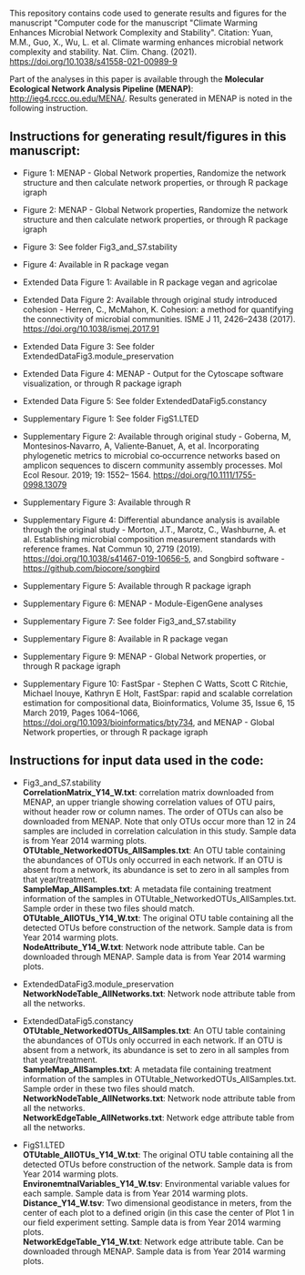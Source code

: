 This repository contains code used to generate results and figures for the manuscript "Computer code for the manuscript "Climate Warming Enhances Microbial Network Complexity and Stability".
Citation: Yuan, M.M., Guo, X., Wu, L. et al. Climate warming enhances microbial network complexity and stability. Nat. Clim. Chang. (2021). https://doi.org/10.1038/s41558-021-00989-9

Part of the analyses in this paper is available through the <b>Molecular Ecological Network Analysis Pipeline (MENAP)</b>: http://ieg4.rccc.ou.edu/MENA/. Results generated in MENAP is noted in the following instruction.

## Instructions for generating result/figures in this manuscript:

- Figure 1: MENAP - Global Network properties, Randomize the network structure and then calculate network properties, or through R package igraph
- Figure 2: MENAP - Global Network properties, Randomize the network structure and then calculate network properties, or through R package igraph
- Figure 3: See folder Fig3_and_S7.stability
- Figure 4: Available in R package vegan

- Extended Data Figure 1: Available in R package vegan and agricolae
- Extended Data Figure 2: Available through original study introduced cohesion - Herren, C., McMahon, K. Cohesion: a method for quantifying the connectivity of microbial communities. ISME J 11, 2426–2438 (2017). https://doi.org/10.1038/ismej.2017.91
- Extended Data Figure 3: See folder ExtendedDataFig3.module_preservation
- Extended Data Figure 4: MENAP - Output for the Cytoscape software visualization, or through R package igraph
- Extended Data Figure 5: See folder ExtendedDataFig5.constancy

- Supplementary Figure 1: See folder FigS1.LTED
- Supplementary Figure 2: Available through original study - Goberna, M, Montesinos‐Navarro, A, Valiente‐Banuet, A, et al. Incorporating phylogenetic metrics to microbial co‐occurrence networks based on amplicon sequences to discern community assembly processes. Mol Ecol Resour. 2019; 19: 1552– 1564. https://doi.org/10.1111/1755-0998.13079
- Supplementary Figure 3: Available through R
- Supplementary Figure 4: Differential abundance analysis is available through the original study - Morton, J.T., Marotz, C., Washburne, A. et al. Establishing microbial composition measurement standards with reference frames. Nat Commun 10, 2719 (2019). https://doi.org/10.1038/s41467-019-10656-5, and Songbird software - https://github.com/biocore/songbird
- Supplementary Figure 5: Available through R package igraph
- Supplementary Figure 6: MENAP - Module-EigenGene analyses
- Supplementary Figure 7: See folder Fig3_and_S7.stability
- Supplementary Figure 8: Available in R package vegan
- Supplementary Figure 9: MENAP - Global Network properties, or through R package igraph
- Supplementary Figure 10: FastSpar - Stephen C Watts, Scott C Ritchie, Michael Inouye, Kathryn E Holt, FastSpar: rapid and scalable correlation estimation for compositional data, Bioinformatics, Volume 35, Issue 6, 15 March 2019, Pages 1064–1066, https://doi.org/10.1093/bioinformatics/bty734, and MENAP - Global Network properties, or through R package igraph

## Instructions for input data used in the code:

- Fig3_and_S7.stability  
<b>CorrelationMatrix_Y14_W.txt</b>: correlation matrix downloaded from MENAP, an upper triangle showing correlation values of OTU pairs, without header row or column names. The order of OTUs can also be downloaded from MENAP. Note that only OTUs occur more than 12 in 24 samples are included in correlation calculation in this study. Sample data is from Year 2014 warming plots.  
<b>OTUtable_NetworkedOTUs_AllSamples.txt</b>: An OTU table containing the abundances of OTUs only occurred in each network. If an OTU is absent from a network, its abundance is set to zero in all samples from that year/treatment.  
<b>SampleMap_AllSamples.txt</b>: A metadata file containing treatment information of the samples in OTUtable_NetworkedOTUs_AllSamples.txt. Sample order in these two files should match.  
<b>OTUtable_AllOTUs_Y14_W.txt</b>: The original OTU table containing all the detected OTUs before construction of the network. Sample data is from Year 2014 warming plots.  
<b>NodeAttribute_Y14_W.txt</b>: Network node attribute table. Can be downloaded through MENAP. Sample data is from Year 2014 warming plots.  

- ExtendedDataFig3.module_preservation  
<b>NetworkNodeTable_AllNetworks.txt</b>: Network node attribute table from all the networks.  

- ExtendedDataFig5.constancy  
<b>OTUtable_NetworkedOTUs_AllSamples.txt</b>: An OTU table containing the abundances of OTUs only occurred in each network. If an OTU is absent from a network, its abundance is set to zero in all samples from that year/treatment.  
<b>SampleMap_AllSamples.txt</b>: A metadata file containing treatment information of the samples in OTUtable_NetworkedOTUs_AllSamples.txt. Sample order in these two files should match.  
<b>NetworkNodeTable_AllNetworks.txt</b>: Network node attribute table from all the networks.  
<b>NetworkEdgeTable_AllNetworks.txt</b>: Network edge attribute table from all the networks.  

- FigS1.LTED  
<b>OTUtable_AllOTUs_Y14_W.txt</b>: The original OTU table containing all the detected OTUs before construction of the network. Sample data is from Year 2014 warming plots.  
<b>EnvironemtnalVariables_Y14_W.tsv</b>: Environmental variable values for each sample. Sample data is from Year 2014 warming plots.  
<b>Distance_Y14_W.tsv</b>: Two dimensional geodistance in meters, from the center of each plot to a defined origin (in this case the center of Plot 1 in our field experiment setting. Sample data is from Year 2014 warming plots.  
<b>NetworkEdgeTable_Y14_W.txt</b>: Network edge attribute table. Can be downloaded through MENAP. Sample data is from Year 2014 warming plots.  
